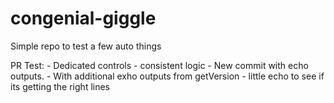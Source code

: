 # congenial-giggle

Simple repo to test a few auto things

PR Test: 
    - Dedicated controls
    - consistent logic
    - New commit with echo outputs.
    - With additional exho outputs from getVersion
    - little echo to see if its getting the right lines

